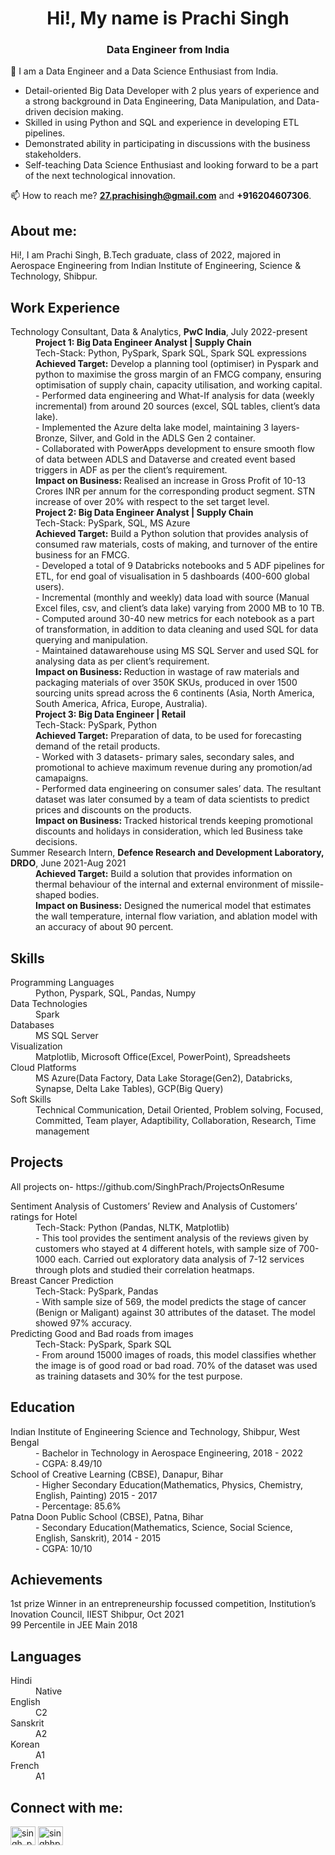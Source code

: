 <h1 align="center">Hi!, My name is Prachi Singh</h1>
<h3 align="center">Data Engineer from India</h3>

🌱 I am a Data Engineer and a Data Science Enthusiast from India.
- Detail-oriented Big Data Developer with 2 plus years of experience and a strong background in Data Engineering, Data Manipulation, and Data-driven decision making.
- Skilled in using Python and SQL and experience in developing ETL pipelines.
- Demonstrated ability in participating in discussions with the business stakeholders.
- Self-teaching Data Science Enthusiast and looking forward to be a part of the next technological innovation.

📫 How to reach me?
**27.prachisingh@gmail.com** and **+916204607306**.

<h2 align="left">About me:</h2>
<p align="left">
  Hi!, I am Prachi Singh, B.Tech graduate, class of 2022, majored in Aerospace Engineering from Indian Institute of Engineering, Science & Technology, Shibpur.
</p>

<h2 align="left">Work Experience</h2>
<p align="left">
<dl>
  <dt>Technology Consultant, Data & Analytics, <b>PwC India</b>, July 2022-present</dt>
  <dd><b>Project 1: Big Data Engineer Analyst | Supply Chain</b></dd>
  <dd>Tech-Stack: Python, PySpark, Spark SQL, Spark SQL expressions</dd>
  <dd><b>Achieved Target:</b> Develop a planning tool (optimiser) in Pyspark and python to maximise the gross margin of an FMCG company, ensuring optimisation of supply chain, capacity utilisation, and working capital.</dd>
  <dd>- Performed data engineering and What-If analysis for data (weekly incremental) from around 20 sources (excel, SQL tables, client’s data lake).</dd>
  <dd>- Implemented the Azure delta lake model, maintaining 3 layers- Bronze, Silver, and Gold in the ADLS Gen 2 container.</dd>
  <dd>- Collaborated with PowerApps development to ensure smooth flow of data between ADLS and Dataverse and created event based triggers in ADF as per the client’s requirement.</dd>
  <dd><b>Impact on Business: </b>Realised an increase in Gross Profit of 10-13 Crores INR per annum for the corresponding product segment. STN increase of over 20% with respect to the set target level.</dd>
<dd><b>Project 2: Big Data Engineer Analyst | Supply Chain</b></dd>
  <dd>Tech-Stack: PySpark, SQL, MS Azure</dd>
  <dd><b>Achieved Target:</b> Build a Python solution that provides analysis of consumed raw materials, costs of making, and turnover of the entire business for an FMCG.</dd>
  <dd>- Developed a total of 9 Databricks notebooks and 5 ADF pipelines for ETL, for end goal of visualisation in 5 dashboards (400-600 global users).</dd>
  <dd>- Incremental (monthly and weekly) data load with source (Manual Excel files, csv, and client’s data lake) varying from 2000 MB to 10 TB.</dd>
  <dd>- Computed around 30-40 new metrics for each notebook as a part of transformation, in addition to data cleaning and used SQL for data querying and manipulation.</dd>
  <dd>- Maintained datawarehouse using MS SQL Server and used SQL for analysing data as per client’s requirement.</dd>
  <dd><b>Impact on Business: </b>Reduction in wastage of raw materials and packaging materials of over 350K SKUs, produced in over 1500 sourcing units spread across the 6 continents (Asia, North America, South America, Africa, Europe, Australia).</dd>
  <dd><b>Project 3: Big Data Engineer | Retail</b></dd>
  <dd>Tech-Stack: PySpark, Python</dd>
  <dd><b>Achieved Target:</b> Preparation of data, to be used for forecasting demand of the retail products.</dd>
  <dd>- Worked with 3 datasets- primary sales, secondary sales, and promotional to achieve maximum revenue during any promotion/ad camapaigns.</dd>
  <dd>- Performed data engineering on consumer sales’ data. The resultant dataset was later consumed by a team of data scientists to predict prices and discounts on the products. </dd>
  <dd><b>Impact on Business: </b>Tracked historical trends keeping promotional discounts and holidays in consideration, which led Business take decisions.</dd>
  <dt>Summer Research Intern, <b>Defence Research and Development Laboratory, DRDO</b>, June 2021-Aug 2021</dt>
  <dd><b>Achieved Target:</b> Build a solution that provides information on thermal behaviour of the internal and external environment of missile-shaped bodies.</dd>
<dd><b>Impact on Business:</b> Designed the numerical model that estimates the wall temperature, internal flow variation, and ablation model with an accuracy of about 90 percent.</dd>
</dl>
</p>


<h2 align="left">Skills</h2>
<p align="left">
  <dl>
    <dt>Programming Languages</dt>
    <dd>Python, Pyspark, SQL, Pandas, Numpy</dd>
    <dt>Data Technologies</dt>
    <dd>Spark</dd>
    <dt>Databases</dt>
    <dd>MS SQL Server</dd>
    <dt>Visualization</dt>
    <dd>Matplotlib, Microsoft Office(Excel, PowerPoint), Spreadsheets</dd>
    <dt>Cloud Platforms</dt>
    <dd>MS Azure(Data Factory, Data Lake Storage(Gen2), Databricks, Synapse, Delta Lake Tables), GCP(Big Query)</dd>
    <dt>Soft Skills</dt>
    <dd>Technical Communication, Detail Oriented, Problem solving, Focused, Committed, Team player, Adaptibility, Collaboration, Research, Time management</dd>
  </ddl>
</p>

<h2 align="left">Projects</h2>
  <p align="left">
    All projects on- https://github.com/SinghPrach/ProjectsOnResume
<dl>
  <dt>Sentiment Analysis of Customers’ Review and Analysis of Customers’ ratings for Hotel </dt>
  <dd>Tech-Stack: Python (Pandas, NLTK, Matplotlib)</dd>
  <dd>- This tool provides the sentiment analysis of the reviews given by customers who stayed at 4 different hotels, with sample size of 700-1000 each.
Carried out exploratory data analysis of 7-12 services through plots and studied their correlation heatmaps.</dd>
  <dt>Breast Cancer Prediction</dt>
  <dd>Tech-Stack: PySpark, Pandas</dd>
  <dd>- With sample size of 569, the model predicts the stage of cancer (Benign or Maligant) against 30 attributes of the dataset. The model showed 97% accuracy.</dd>
  <dt>Predicting Good and Bad roads from images</dt>
  <dd>Tech-Stack: PySpark, Spark SQL</dd>
  <dd>- From around 15000 images of roads, this model classifies whether the image is of good road or bad road. 70% of the dataset was used as training datasets and 30% for the test purpose.</dd>
</dl>
</p>

<h2 align="left">Education</h2>
  <p align="left">
<dl>
  <dt>Indian Institute of Engineering Science and Technology, Shibpur, West Bengal</dt>
  <dd>- Bachelor in Technology in Aerospace Engineering, 2018 - 2022</dd>
  <dd>- CGPA: 8.49/10</dd>
  <dt>School of Creative Learning (CBSE), Danapur, Bihar</dt>
  <dd>- Higher Secondary Education(Mathematics, Physics, Chemistry, English, Painting) 2015 - 2017</dd>
  <dd>- Percentage: 85.6%</dd>
  <dt>Patna Doon Public School (CBSE), Patna, Bihar</dt>
  <dd>- Secondary Education(Mathematics, Science, Social Science, English, Sanskrit), 2014 - 2015</dd>
  <dd>- CGPA: 10/10</dd>
</dl>
</p>

<h2 align="left">Achievements</h2>
  <p align="left">
<dl>
  <dt>1st prize Winner in an entrepreneurship focussed competition, Institution’s Inovation Council, IIEST Shibpur, Oct 2021</dt>
  <dt>99 Percentile in JEE Main 2018</dt>
</dl>
</p>

<h2 align="left">Languages</h2>
  <p align="left">
<dl>
  <dt>Hindi</dt>
  <dd>Native</dd>
  <dt>English</dt>
  <dd>C2</dd>
  <dt>Sanskrit</dt>
  <dd>A2</dd>
  <dt>Korean</dt>
  <dd>A1</dd>
  <dt>French</dt>
  <dd>A1</dd>
</dl>
</p>

<h2 align="left">Connect with me:</h2>
<p align="left">
<a href="https://twitter.com/singh_prachi_" target="blank"><img align="center" src="https://raw.githubusercontent.com/rahuldkjain/github-profile-readme-generator/master/src/images/icons/Social/twitter.svg" alt="singh_prachi_" height="30" width="40" /></a>
<a href="https://linkedin.com/in/singhhprachi" target="blank"><img align="center" src="https://raw.githubusercontent.com/rahuldkjain/github-profile-readme-generator/master/src/images/icons/Social/linked-in-alt.svg" alt="singhhprachi" height="30" width="40" /></a>
</p>
<!---
SinghPrach/SinghPrach is a ✨ special ✨ repository because its `README.md` (this file) appears on your GitHub profile.
You can click the Preview link to take a look at your changes.
--->
